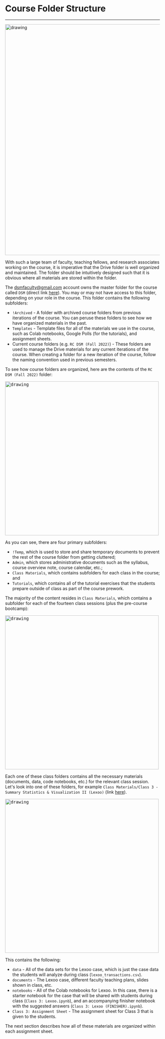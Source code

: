 # Course Folder Structure

---

<img src="\..\pages\DSM\DSM.github.io\_media\folder_structure.png" alt="drawing" width="750"/>

With such a large team of faculty, teaching fellows, and research associates working on the course, it is imperative that the Drive folder is well organized and maintained. The folder should be intuitively designed such that it is obvious where all materials are stored within the folder. 

The dsmfaculty@gmail.com account owns the master folder for the course called `DSM` (direct link [here](https://drive.google.com/drive/folders/1cBOCc2-X58ySGGwkP85ArtoCfRuiAPar?usp=sharing)). You may or may not have access to this folder, depending on your role in the course. This folder contains the following subfolders:

+ `!Archived` - A folder with archived course folders from previous iterations of the course. You can peruse these folders to see how we have organized materials in the past.
+ `Templates` - Template files for all of the materials we use in the course, such as Colab notebooks, Google Polls (for the tutorials), and assignment sheets.
+ Current course folders (e.g. `RC DSM (Fall 2022)`) - These folders are used to manage the Drive materials for any current iterations of the course. When creating a folder for a new iteration of the course, follow the naming convention used in previous semesters.

To see how course folders are organized, here are the contents of the `RC DSM (Fall 2022)` folder:

<kbd>
<img src="\..\pages\DSM\DSM.github.io\_media\folder.png" alt="drawing" width="500"/>
</kbd>

As you can see, there are four primary subfolders: 
+ `!Temp`, which is used to store and share temporary documents to prevent the rest of the course folder from getting cluttered; 
+ `Admin`, which stores administrative documents such as the syllabus, course overview note, course calendar, etc.; 
+ `Class Materials`, which contains subfolders for each class in the course; and 
+ `Tutorials`, which contains all of the tutorial exercises that the students prepare outside of class as part of the course prework. 

The majority of the content resides in `Class Materials`, which contains a subfolder for each of the fourteen class sessions (plus the pre-course bootcamp):

<kbd>
<img src="\..\pages\DSM\DSM.github.io\_media\class_materials.png" alt="drawing" width="500"/>
</kbd>

Each one of these class folders contains all the necessary materials (documents, data, code notebooks, etc.) for the relevant class session. Let's look into one of these folders, for example `Class Materials/Class 3 - Summary Statistics & Visualization II (Lexoo)` (link [here](https://drive.google.com/drive/folders/10ubhVgj13FVumKkdIQIsQwY7Lr3QRQF6?usp=sharing)). 

<kbd>
<img src="\..\pages\DSM\DSM.github.io\_media\lexoo.png" alt="drawing" width="500"/>
</kbd>

This contains the following:
+ `data` - All of the data sets for the Lexoo case, which is just the case data the students will analyze during class (`lexoo_transactions.csv`).
+ `documents` - The Lexoo case, different faculty teaching plans, slides shown in class, etc. 
+ `notebooks` - All of the Colab notebooks for Lexoo. In this case, there is a starter notebook for the case that will be shared with students during class (`Class 3: Lexoo.ipynb`), and an accompanying finisher notebook with the suggested answers (`Class 3: Lexoo (FINISHER).ipynb`).
+ `Class 3: Assignment Sheet` - The assignment sheet for Class 3 that is given to the students. 

The next section describes how all of these materials are organized within each assignment sheet.

